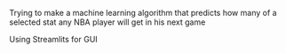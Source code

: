 Trying to make a machine learning algorithm that predicts how many of a selected stat any NBA player will get in his next game

Using Streamlits for GUI
